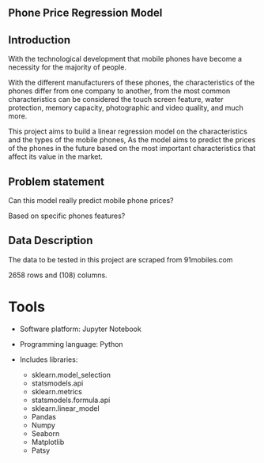 ## Phone	Price	Regression	Model

## Introduction

With	the	technological	development	that	mobile	phones	have	become	a	
necessity	for	the	majority	of	people.

With	the	different	manufacturers	of	these	phones,	the	characteristics	of	the	
phones	differ	from	one	company	to	another,	from	the	most	common	
characteristics	can	be	considered	the	touch	screen	feature,	water	protection,	
memory	capacity,	photographic	and	video	quality,	and	much	more.

This	project	aims	to	build	a	linear	regression	model	on	the	characteristics
and	the	types	of	the	mobile	phones,	As	the	model	aims	to	predict	the	prices	
of the phones	in	the	future	based	on	the	most	important	characteristics	that	
affect	its	value	in	the	market.

## Problem statement

Can this	model	really	predict	mobile	phone	prices?

Based	on	specific	phones	features?

## Data Description

The data to be tested in this project are scraped from 91mobiles.com

2658 rows and (108) columns.

# Tools

- Software platform: Jupyter Notebook


- Programming language: Python
- Includes libraries:
    - sklearn.model_selection
    - statsmodels.api
    - sklearn.metrics
    - statsmodels.formula.api
    - sklearn.linear_model
    - Pandas
    - Numpy
    - Seaborn
    - Matplotlib
    - Patsy
